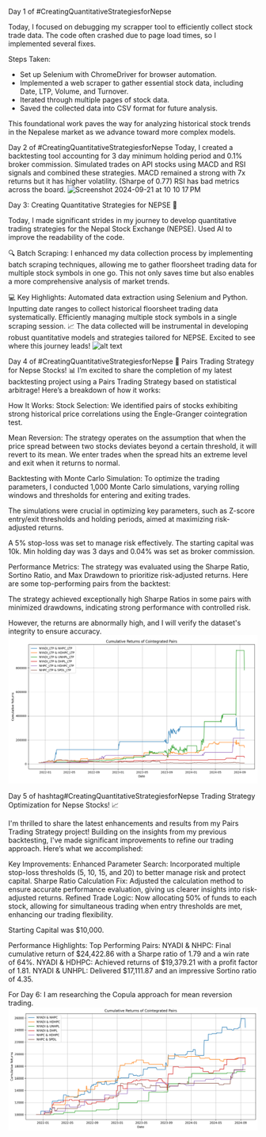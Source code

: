 Day 1 of #CreatingQuantitativeStrategiesforNepse

Today, I focused on debugging my scrapper tool to efficiently collect stock trade data. The code often crashed due to page load times, so I implemented several fixes.

Steps Taken:
- Set up Selenium with ChromeDriver for browser automation.
- Implemented a web scraper to gather essential stock data, including Date, LTP, Volume, and Turnover.
- Iterated through multiple pages of stock data.
- Saved the collected data into CSV format for future analysis.

This foundational work paves the way for analyzing historical stock trends in the Nepalese market as we advance toward more complex models.


Day 2 of #CreatingQuantitativeStrategiesforNepse
Today, I created a backtesting tool accounting for 3 day minimum holding period and 0.1% broker commission.
Simulated trades on API stocks using MACD and RSI signals and combined these strategies.
MACD remained a strong with 7x returns but it has higher volatility. (Sharpe of 0.77)
RSI has bad metrics across the board.
<img width="1016" alt="Screenshot 2024-09-21 at 10 10 17 PM" src="https://github.com/user-attachments/assets/fb7102a9-c1bd-4515-b285-e2e6844de993">

Day 3: Creating Quantitative Strategies for NEPSE 🌟

Today, I made significant strides in my journey to develop quantitative trading strategies for the Nepal Stock Exchange (NEPSE). Used AI to improve the readability of the code.

🔍 Batch Scraping: I enhanced my data collection process by implementing batch scraping techniques, allowing me to gather floorsheet trading data for multiple stock symbols in one go. This not only saves time but also enables a more comprehensive analysis of market trends.

💻 Key Highlights:
Automated data extraction using Selenium and Python.
Inputting date ranges to collect historical floorsheet trading data systematically.
Efficiently managing multiple stock symbols in a single scraping session.
📈 The data collected will be instrumental in developing robust quantitative models and strategies tailored for NEPSE. Excited to see where this journey leads!
![alt text](<Screenshot 2024-09-22 at 2.56.16 PM.png>)

Day 4 of #CreatingQuantitativeStrategiesforNepse
🎯 Pairs Trading Strategy for Nepse Stocks! 📊
I’m excited to share the completion of my latest backtesting project using a Pairs Trading Strategy based on statistical arbitrage! Here’s a breakdown of how it works:

How It Works:
Stock Selection: We identified pairs of stocks exhibiting strong historical price correlations using the Engle-Granger cointegration test.

Mean Reversion: The strategy operates on the assumption that when the price spread between two stocks deviates beyond a certain threshold, it will revert to its mean. We enter trades when the spread hits an extreme level and exit when it returns to normal.

Backtesting with Monte Carlo Simulation:
To optimize the trading parameters, I conducted 1,000 Monte Carlo simulations, varying rolling windows and thresholds for entering and exiting trades.

The simulations were crucial in optimizing key parameters, such as Z-score entry/exit thresholds and holding periods, aimed at maximizing risk-adjusted returns.

A 5% stop-loss was set to manage risk effectively. The starting capital was 10k. Min holding day was 3 days and 0.04% was set as broker commission.

Performance Metrics:
The strategy was evaluated using the Sharpe Ratio, Sortino Ratio, and Max Drawdown to prioritize risk-adjusted returns. Here are some top-performing pairs from the backtest:

The strategy achieved exceptionally high Sharpe Ratios in some pairs with minimized drawdowns, indicating strong performance with controlled risk.

However, the returns are abnormally high, and I will verify the dataset's integrity to ensure accuracy.
![alt text](fig_statarb.png)

Day 5 of hashtag#CreatingQuantitativeStrategiesforNepse
Trading Strategy Optimization for Nepse Stocks! 📈

I'm thrilled to share the latest enhancements and results from my Pairs Trading Strategy project! Building on the insights from my previous backtesting, I've made significant improvements to refine our trading approach. Here’s what we accomplished:

Key Improvements:
Enhanced Parameter Search: Incorporated multiple stop-loss thresholds (5, 10, 15, and 20) to better manage risk and protect capital.
Sharpe Ratio Calculation Fix: Adjusted the calculation method to ensure accurate performance evaluation, giving us clearer insights into risk-adjusted returns.
Refined Trade Logic: Now allocating 50% of funds to each stock, allowing for simultaneous trading when entry thresholds are met, enhancing our trading flexibility.

Starting Capital was $10,000.

Performance Highlights:
Top Performing Pairs:
NYADI & NHPC: Final cumulative return of $24,422.86 with a Sharpe ratio of 1.79 and a win rate of 64%.
NYADI & HDHPC: Achieved returns of $19,379.21 with a profit factor of 1.81.
NYADI & UNHPL: Delivered $17,111.87 and an impressive Sortino ratio of 4.35.

For Day 6: I am researching the Copula approach for mean reversion trading.
![alt text](cumulative_returns_cointegrated_pairs.png)
